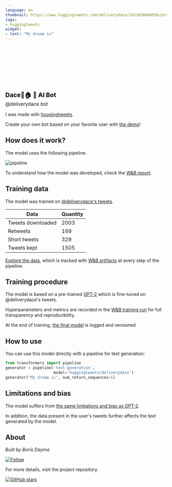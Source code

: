```yaml
---
language: en
thumbnail: https://www.huggingtweets.com/deliverydace/1613630846956/predictions.png
tags:
- huggingtweets
widget:
- text: "My dream is"
---
```


<div>
<div style="width: 132px; height:132px; border-radius: 50%; background-size: cover; background-image: url('https://pbs.twimg.com/profile_images/1335071835403284481/HWmtRssm_400x400.jpg')">
</div>
<div style="margin-top: 8px; font-size: 19px; font-weight: 800">Dace🐛🏠 🤖 AI Bot </div>
<div style="font-size: 15px">@deliverydace bot</div>
</div>

I was made with [huggingtweets](https://github.com/borisdayma/huggingtweets).

Create your own bot based on your favorite user with [the demo](https://colab.research.google.com/github/borisdayma/huggingtweets/blob/master/huggingtweets-demo.ipynb)!

## How does it work?

The model uses the following pipeline.

![pipeline](https://github.com/borisdayma/huggingtweets/blob/master/img/pipeline.png?raw=true)

To understand how the model was developed, check the [W&B report](https://app.wandb.ai/wandb/huggingtweets/reports/HuggingTweets-Train-a-model-to-generate-tweets--VmlldzoxMTY5MjI).

## Training data

The model was trained on [@deliverydace's tweets](https://twitter.com/deliverydace).

| Data | Quantity |
| --- | --- |
| Tweets downloaded | 2003 |
| Retweets | 169 |
| Short tweets | 329 |
| Tweets kept | 1505 |

[Explore the data](https://wandb.ai/wandb/huggingtweets/runs/1826o3k3/artifacts), which is tracked with [W&B artifacts](https://docs.wandb.com/artifacts) at every step of the pipeline.

## Training procedure

The model is based on a pre-trained [GPT-2](https://huggingface.co/gpt2) which is fine-tuned on @deliverydace's tweets.

Hyperparameters and metrics are recorded in the [W&B training run](https://wandb.ai/wandb/huggingtweets/runs/24r42zx0) for full transparency and reproducibility.

At the end of training, [the final model](https://wandb.ai/wandb/huggingtweets/runs/24r42zx0/artifacts) is logged and versioned.

## How to use

You can use this model directly with a pipeline for text generation:

```python
from transformers import pipeline
generator = pipeline('text-generation',
                     model='huggingtweets/deliverydace')
generator("My dream is", num_return_sequences=5)
```

## Limitations and bias

The model suffers from [the same limitations and bias as GPT-2](https://huggingface.co/gpt2#limitations-and-bias).

In addition, the data present in the user's tweets further affects the text generated by the model.

## About

*Built by Boris Dayma*

[![Follow](https://img.shields.io/twitter/follow/borisdayma?style=social)](https://twitter.com/intent/follow?screen_name=borisdayma)

For more details, visit the project repository.

[![GitHub stars](https://img.shields.io/github/stars/borisdayma/huggingtweets?style=social)](https://github.com/borisdayma/huggingtweets)
